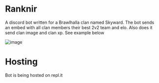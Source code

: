 # Ranknir
A discord bot written for a Brawlhalla clan named Skyward. The bot sends an embed with all clan members their best 2v2 team and elo. Also does it send clan image and clan xp. See example below

![image](https://user-images.githubusercontent.com/74303221/183304003-9aa939d2-a20a-43c8-a14a-4cb3cd36b42f.png)

# Hosting
Bot is being hosted on repl.it

